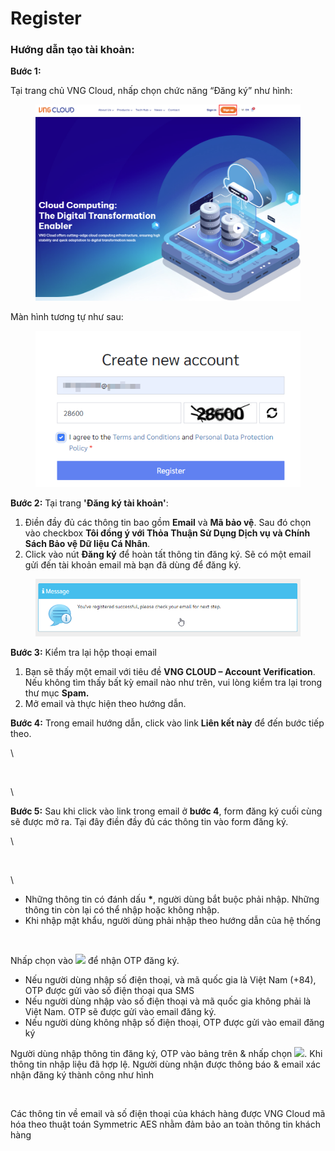 # Register

### **Hướng dẫn tạo tài khoản:** <a href="#id-dangkytaikhoan-huongdantaotaikhoan" id="id-dangkytaikhoan-huongdantaotaikhoan"></a>

**Bước 1:**

Tại trang chủ VNG Cloud, nhấp chọn chức năng “Đăng ký” như hình:

<figure><img src="../.gitbook/assets/image.png" alt=""><figcaption></figcaption></figure>

Màn hình tương tự như sau:

<figure><img src="../.gitbook/assets/image (1).png" alt=""><figcaption></figcaption></figure>

**Bước 2:** Tại trang **'Đăng ký tài khoản'**:

1. Điền đầy đủ các thông tin bao gồm **Email** và **Mã bảo vệ**. Sau đó chọn vào checkbox **Tôi đồng ý với Thỏa Thuận Sử Dụng Dịch vụ và  Chính Sách Bảo vệ Dữ liệu Cá Nhân**.
2. Click vào nút **Đăng ký** để hoàn tất thông tin đăng ký. Sẽ có một email gửi đến tài khoản email mà bạn đã dùng để đăng ký.

<figure><img src="../.gitbook/assets/image (3).png" alt=""><figcaption></figcaption></figure>

**Bước 3:** Kiểm tra lại hộp thoại email

1. Bạn sẽ thấy một email với tiêu đề **VNG CLOUD – Account Verification**. Nếu không tìm thấy bất kỳ email nào như trên, vui lòng kiểm tra lại trong thư mục **Spam.**
2. Mở email và thực hiện theo hướng dẫn.

**Bước 4:** Trong email hướng dẫn, click vào link **Liên kết này** để đến bước tiếp theo.

\


<figure><img src="https://docs.vngcloud.vn/download/attachments/22938001/image2023-10-17_13-48-3.png?version=1&#x26;modificationDate=1697525284000&#x26;api=v2" alt=""><figcaption></figcaption></figure>

\


**Bước 5:** Sau khi click vào link trong email ở **bước 4**, form đăng ký cuối cùng sẽ được mở ra. Tại đây điền đầy đủ các thông tin vào form đăng ký.

\


<figure><img src="https://docs.vngcloud.vn/download/attachments/22938001/image2023-10-17_13-53-3.png?version=1&#x26;modificationDate=1697525584000&#x26;api=v2" alt=""><figcaption></figcaption></figure>

\


* Những thông tin có đánh dấu **\***, người dùng bắt buộc phải nhập. Những thông tin còn lại có thể nhập hoặc không nhập.
* Khi nhập mật khẩu, người dùng phải nhập theo hướng dẫn của hệ thống

<figure><img src="https://docs.vngcloud.vn/download/attachments/22938001/image2021-11-24_10-41-5.png?version=1&#x26;modificationDate=1637725267000&#x26;api=v2" alt=""><figcaption></figcaption></figure>

Nhấp chọn vào ![](https://docs.vngcloud.vn/download/thumbnails/22938001/image2021-3-18\_16-18-34.png?version=1\&modificationDate=1616059112000\&api=v2) để nhận OTP đăng ký.

* Nếu người dùng nhập số điện thoại, và mã quốc gia là Việt Nam (+84), OTP được gửi vào số điện  thoại qua SMS
* Nếu người dùng nhập vào số điện thoại và mã quốc gia không phải là Việt Nam. OTP sẽ được gửi vào email đăng ký.
* Nếu người dùng không nhập số điện thoại, OTP được gửi vào email đăng ký

Người dùng nhập thông tin đăng ký, OTP vào bảng trên & nhấp chọn ![](https://docs.vngcloud.vn/download/thumbnails/22938001/image2021-3-18\_16-19-28.png?version=1\&modificationDate=1616059167000\&api=v2). Khi thông tin nhập liệu đã hợp lệ. Người dùng nhận được thông báo & email xác nhận đăng ký thành công như hình

<figure><img src="https://docs.vngcloud.vn/download/attachments/22938001/image2023-10-17_13-55-51.png?version=1&#x26;modificationDate=1697525753000&#x26;api=v2" alt=""><figcaption></figcaption></figure>

Các thông tin về email và số điện thoại của khách hàng được VNG Cloud mã hóa theo thuật toán Symmetric AES nhằm đảm bảo an toàn thông tin khách hàng
